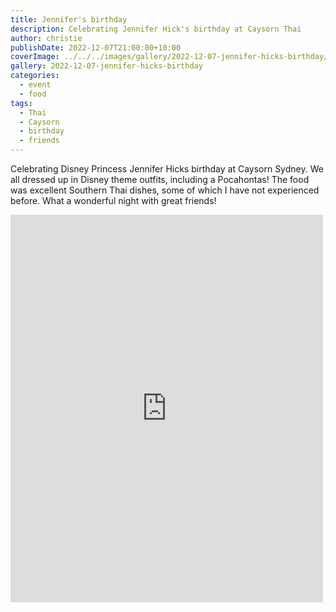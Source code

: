 ```yaml
---
title: Jennifer's birthday
description: Celebrating Jennifer Hick's birthday at Caysorn Thai
author: christie
publishDate: 2022-12-07T21:00:00+10:00
coverImage: ../../../images/gallery/2022-12-07-jennifer-hicks-birthday/Other.jpeg
gallery: 2022-12-07-jennifer-hicks-birthday
categories:
  - event
  - food
tags:
  - Thai
  - Caysorn
  - birthday
  - friends
---
```


Celebrating Disney Princess Jennifer Hicks birthday at Caysorn Sydney. We all dressed up in Disney theme outfits, including a Pocahontas! The food was excellent Southern Thai dishes, some of which I have not experienced before. What a wonderful night with great friends!

<iframe src="https://www.facebook.com/plugins/post.php?href=https%3A%2F%2Fwww.facebook.com%2Fchris1.tham%2Fposts%2Fpfbid0FEQmMifGnXSzzgiaZfZ5GgnkaAfZsrKAqh9s2xm6QfM8cuXJFAXeztn7n1MxcVRul&show_text=true&width=500" width="500" height="620" style="border:none;overflow:hidden" scrolling="no" frameborder="0" allowfullscreen="true" allow="autoplay; clipboard-write; encrypted-media; picture-in-picture; web-share"></iframe>
